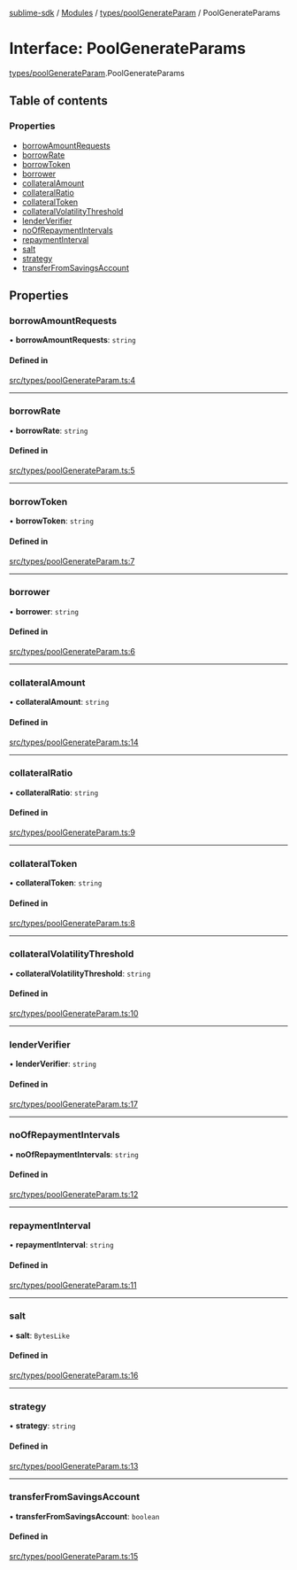 [sublime-sdk](../README.md) / [Modules](../modules.md) / [types/poolGenerateParam](../modules/types_poolGenerateParam.md) / PoolGenerateParams

# Interface: PoolGenerateParams

[types/poolGenerateParam](../modules/types_poolGenerateParam.md).PoolGenerateParams

## Table of contents

### Properties

- [borrowAmountRequests](types_poolGenerateParam.PoolGenerateParams.md#borrowamountrequests)
- [borrowRate](types_poolGenerateParam.PoolGenerateParams.md#borrowrate)
- [borrowToken](types_poolGenerateParam.PoolGenerateParams.md#borrowtoken)
- [borrower](types_poolGenerateParam.PoolGenerateParams.md#borrower)
- [collateralAmount](types_poolGenerateParam.PoolGenerateParams.md#collateralamount)
- [collateralRatio](types_poolGenerateParam.PoolGenerateParams.md#collateralratio)
- [collateralToken](types_poolGenerateParam.PoolGenerateParams.md#collateraltoken)
- [collateralVolatilityThreshold](types_poolGenerateParam.PoolGenerateParams.md#collateralvolatilitythreshold)
- [lenderVerifier](types_poolGenerateParam.PoolGenerateParams.md#lenderverifier)
- [noOfRepaymentIntervals](types_poolGenerateParam.PoolGenerateParams.md#noofrepaymentintervals)
- [repaymentInterval](types_poolGenerateParam.PoolGenerateParams.md#repaymentinterval)
- [salt](types_poolGenerateParam.PoolGenerateParams.md#salt)
- [strategy](types_poolGenerateParam.PoolGenerateParams.md#strategy)
- [transferFromSavingsAccount](types_poolGenerateParam.PoolGenerateParams.md#transferfromsavingsaccount)

## Properties

### borrowAmountRequests

• **borrowAmountRequests**: `string`

#### Defined in

[src/types/poolGenerateParam.ts:4](https://github.com/sublime-finance/sublime-sdk/blob/a849f6d/src/types/poolGenerateParam.ts#L4)

___

### borrowRate

• **borrowRate**: `string`

#### Defined in

[src/types/poolGenerateParam.ts:5](https://github.com/sublime-finance/sublime-sdk/blob/a849f6d/src/types/poolGenerateParam.ts#L5)

___

### borrowToken

• **borrowToken**: `string`

#### Defined in

[src/types/poolGenerateParam.ts:7](https://github.com/sublime-finance/sublime-sdk/blob/a849f6d/src/types/poolGenerateParam.ts#L7)

___

### borrower

• **borrower**: `string`

#### Defined in

[src/types/poolGenerateParam.ts:6](https://github.com/sublime-finance/sublime-sdk/blob/a849f6d/src/types/poolGenerateParam.ts#L6)

___

### collateralAmount

• **collateralAmount**: `string`

#### Defined in

[src/types/poolGenerateParam.ts:14](https://github.com/sublime-finance/sublime-sdk/blob/a849f6d/src/types/poolGenerateParam.ts#L14)

___

### collateralRatio

• **collateralRatio**: `string`

#### Defined in

[src/types/poolGenerateParam.ts:9](https://github.com/sublime-finance/sublime-sdk/blob/a849f6d/src/types/poolGenerateParam.ts#L9)

___

### collateralToken

• **collateralToken**: `string`

#### Defined in

[src/types/poolGenerateParam.ts:8](https://github.com/sublime-finance/sublime-sdk/blob/a849f6d/src/types/poolGenerateParam.ts#L8)

___

### collateralVolatilityThreshold

• **collateralVolatilityThreshold**: `string`

#### Defined in

[src/types/poolGenerateParam.ts:10](https://github.com/sublime-finance/sublime-sdk/blob/a849f6d/src/types/poolGenerateParam.ts#L10)

___

### lenderVerifier

• **lenderVerifier**: `string`

#### Defined in

[src/types/poolGenerateParam.ts:17](https://github.com/sublime-finance/sublime-sdk/blob/a849f6d/src/types/poolGenerateParam.ts#L17)

___

### noOfRepaymentIntervals

• **noOfRepaymentIntervals**: `string`

#### Defined in

[src/types/poolGenerateParam.ts:12](https://github.com/sublime-finance/sublime-sdk/blob/a849f6d/src/types/poolGenerateParam.ts#L12)

___

### repaymentInterval

• **repaymentInterval**: `string`

#### Defined in

[src/types/poolGenerateParam.ts:11](https://github.com/sublime-finance/sublime-sdk/blob/a849f6d/src/types/poolGenerateParam.ts#L11)

___

### salt

• **salt**: `BytesLike`

#### Defined in

[src/types/poolGenerateParam.ts:16](https://github.com/sublime-finance/sublime-sdk/blob/a849f6d/src/types/poolGenerateParam.ts#L16)

___

### strategy

• **strategy**: `string`

#### Defined in

[src/types/poolGenerateParam.ts:13](https://github.com/sublime-finance/sublime-sdk/blob/a849f6d/src/types/poolGenerateParam.ts#L13)

___

### transferFromSavingsAccount

• **transferFromSavingsAccount**: `boolean`

#### Defined in

[src/types/poolGenerateParam.ts:15](https://github.com/sublime-finance/sublime-sdk/blob/a849f6d/src/types/poolGenerateParam.ts#L15)

